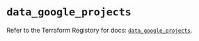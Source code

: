 # `data_google_projects`

Refer to the Terraform Registory for docs: [`data_google_projects`](https://www.terraform.io/docs/providers/google/d/projects).
